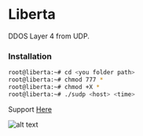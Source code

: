 # Liberta
DDOS Layer 4 from UDP.

### Installation
```sh
root@liberta:~# cd <you folder path>
root@liberta:~# chmod 777 *
root@liberta:~# chmod +X *
root@liberta:~# ./sudp <host> <time>
```
Support [Here](https://discord.gg/G28QFXdyRF)


![alt text](https://www.nbs-system.com/wp-content/uploads/sites/2/2020/09/01/161103-ddos-cyberattaque-788x433-1.jpg)

